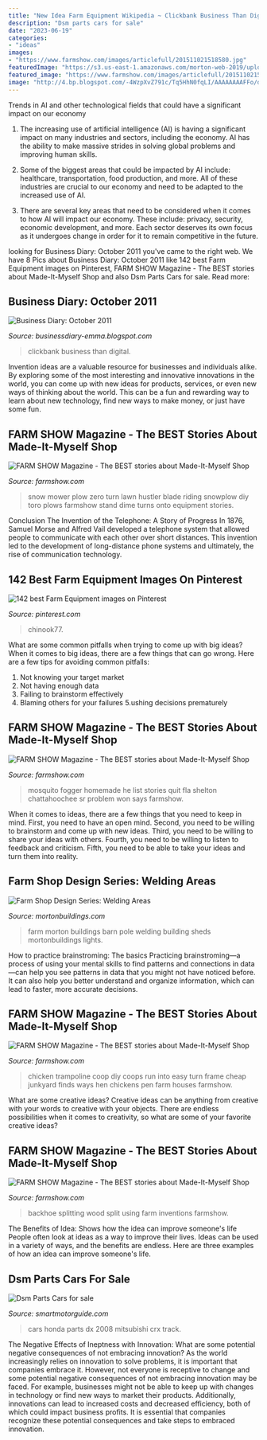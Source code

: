 ```yaml
---
title: "New Idea Farm Equipment Wikipedia ~ Clickbank Business Than Digital"
description: "Dsm parts cars for sale"
date: "2023-06-19"
categories:
- "ideas"
images:
- "https://www.farmshow.com/images/articlefull/201511021518580.jpg"
featuredImage: "https://s3.us-east-1.amazonaws.com/morton-web-2019/uploads/fsblog41618.jpg"
featured_image: "https://www.farmshow.com/images/articlefull/201511021518580.jpg"
image: "http://4.bp.blogspot.com/-4WzpXvZ791c/Tq5HhN0fqLI/AAAAAAAAFFo/d9KLT5W1mZY/s1600/Clickbank-Tips.png"
---
```



Trends in AI and other technological fields that could have a significant impact on our economy
1. The increasing use of artificial intelligence (AI) is having a significant impact on many industries and sectors, including the economy. AI has the ability to make massive strides in solving global problems and improving human skills.
2. Some of the biggest areas that could be impacted by AI include: healthcare, transportation, food production, and more. All of these industries are crucial to our economy and need to be adapted to the increased use of AI.

3. There are several key areas that need to be considered when it comes to how AI will impact our economy. These include: privacy, security, economic development, and more. Each sector deserves its own focus as it undergoes change in order for it to remain competitive in the future.


	

		
looking for Business Diary: October 2011 you've came to the right web. We have 8 Pics about Business Diary: October 2011 like 142 best Farm Equipment images on Pinterest, FARM SHOW Magazine - The BEST stories about Made-It-Myself Shop and also Dsm Parts Cars for sale. Read more:
		
    
## Business Diary: October 2011

<img loading=lazy src="http://4.bp.blogspot.com/-4WzpXvZ791c/Tq5HhN0fqLI/AAAAAAAAFFo/d9KLT5W1mZY/s1600/Clickbank-Tips.png" onerror="this.onerror=null;this.src='https://tse4.mm.bing.net/th?id=OIP.qJX623JW1C7AXK9BxoI6iQAAAA&amp;pid=15.1';" alt="Business Diary: October 2011">

_Source: businessdiary-emma.blogspot.com_

>clickbank business than digital. 

	

Invention ideas are a valuable resource for businesses and individuals alike. By exploring some of the most interesting and innovative innovations in the world, you can come up with new ideas for products, services, or even new ways of thinking about the world. This can be a fun and rewarding way to learn about new technology, find new ways to make money, or just have some fun.

    
## FARM SHOW Magazine - The BEST Stories About Made-It-Myself Shop

<img loading=lazy src="https://www.farmshow.com/images/articlefull/201511021518580.jpg" onerror="this.onerror=null;this.src='https://tse3.mm.bing.net/th?id=OIP.LWkyoqYLki2qRyO7HzOzwAAAAA&amp;pid=15.1';" alt="FARM SHOW Magazine - The BEST stories about Made-It-Myself Shop">

_Source: farmshow.com_

>snow mower plow zero turn lawn hustler blade riding snowplow diy toro plows farmshow stand dime turns onto equipment stories. 

	

Conclusion
The Invention of the Telephone: A Story of Progress
In 1876, Samuel Morse and Alfred Vail developed a telephone system that allowed people to communicate with each other over short distances. This invention led to the development of long-distance phone systems and ultimately, the rise of communication technology.

    
## 142 Best Farm Equipment Images On Pinterest

<img loading=lazy src="https://s-media-cache-ak0.pinimg.com/736x/3b/ca/63/3bca63caea0c412af5f212d498951eec--vintage-farm-new-ideas.jpg" onerror="this.onerror=null;this.src='https://tse1.mm.bing.net/th?id=OIP.6iRv5FZfDo6Ada2MVgrO3gHaFj&amp;pid=15.1';" alt="142 best Farm Equipment images on Pinterest">

_Source: pinterest.com_

>chinook77. 

	

What are some common pitfalls when trying to come up with big ideas?
When it comes to big ideas, there are a few things that can go wrong. Here are a few tips for avoiding common pitfalls: 
1. Not knowing your target market 
2. Not having enough data 
3. Failing to brainstorm effectively 
4. Blaming others for your failures 
5.ushing decisions prematurely 

    
## FARM SHOW Magazine - The BEST Stories About Made-It-Myself Shop

<img loading=lazy src="https://www.farmshow.com/images/articlefull/956321297098149.jpg" onerror="this.onerror=null;this.src='https://tse3.mm.bing.net/th?id=OIP.wcXgk2gRZw2SIrLqyySAHQAAAA&amp;pid=15.1';" alt="FARM SHOW Magazine - The BEST stories about Made-It-Myself Shop">

_Source: farmshow.com_

>mosquito fogger homemade he list stories quit fla shelton chattahoochee sr problem won says farmshow. 

	

When it comes to ideas, there are a few things that you need to keep in mind. First, you need to have an open mind. Second, you need to be willing to brainstorm and come up with new ideas. Third, you need to be willing to share your ideas with others. Fourth, you need to be willing to listen to feedback and criticism. Fifth, you need to be able to take your ideas and turn them into reality.

    
## Farm Shop Design Series: Welding Areas

<img loading=lazy src="https://s3.us-east-1.amazonaws.com/morton-web-2019/uploads/fsblog41618.jpg" onerror="this.onerror=null;this.src='https://tse1.mm.bing.net/th?id=OIP.m5wffcRu-l0v6WKKqDu2UAHaEA&amp;pid=15.1';" alt="Farm Shop Design Series: Welding Areas">

_Source: mortonbuildings.com_

>farm morton buildings barn pole welding building sheds mortonbuildings lights. 

	

How to practice brainstroming: The basics
Practicing brainstroming—a process of using your mental skills to find patterns and connections in data—can help you see patterns in data that you might not have noticed before. It can also help you better understand and organize information, which can lead to faster, more accurate decisions.

    
## FARM SHOW Magazine - The BEST Stories About Made-It-Myself Shop

<img loading=lazy src="https://www.farmshow.com/images/articles/32/6/8988_l.jpg" onerror="this.onerror=null;this.src='https://tse1.mm.bing.net/th?id=OIP.BqSjrJgPyebqboThP9_ckgHaFj&amp;pid=15.1';" alt="FARM SHOW Magazine - The BEST stories about Made-It-Myself Shop">

_Source: farmshow.com_

>chicken trampoline coop diy coops run into easy turn frame cheap junkyard finds ways hen chickens pen farm houses farmshow. 

	

What are some creative ideas?
Creative ideas can be anything from creative with your words to creative with your objects. There are endless possibilities when it comes to creativity, so what are some of your favorite creative ideas?

    
## FARM SHOW Magazine - The BEST Stories About Made-It-Myself Shop

<img loading=lazy src="https://www.farmshow.com/images/articles/38/3/31495_l.jpg" onerror="this.onerror=null;this.src='https://tse2.mm.bing.net/th?id=OIP.oT_yWE0L0siq9ihW-leU-gHaKU&amp;pid=15.1';" alt="FARM SHOW Magazine - The BEST stories about Made-It-Myself Shop">

_Source: farmshow.com_

>backhoe splitting wood split using farm inventions farmshow. 

	

The Benefits of Idea: Shows how the idea can improve someone's life
People often look at ideas as a way to improve their lives. Ideas can be used in a variety of ways, and the benefits are endless. Here are three examples of how an idea can improve someone's life.

    
## Dsm Parts Cars For Sale

<img loading=lazy src="http://img.scgpix.com/listimg/img1_1015/24/img_HtgLEBpT6H.jpg" onerror="this.onerror=null;this.src='https://tse4.mm.bing.net/th?id=OIP.UeXRJykjad48dquWfAwVwQAAAA&amp;pid=15.1';" alt="Dsm Parts Cars for sale">

_Source: smartmotorguide.com_

>cars honda parts dx 2008 mitsubishi crx track. 

	

The Negative Effects of Ineptness with Innovation: What are some potential negative consequences of not embracing innovation?
As the world increasingly relies on innovation to solve problems, it is important that companies embrace it. However, not everyone is receptive to change and some potential negative consequences of not embracing innovation may be faced. For example, businesses might not be able to keep up with changes in technology or find new ways to market their products. Additionally, innovations can lead to increased costs and decreased efficiency, both of which could impact business profits. It is essential that companies recognize these potential consequences and take steps to embraced innovation.

